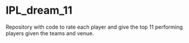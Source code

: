 # IPL_dream_11
Repository with code to rate each player and give the top 11 performing players given the teams and venue.
